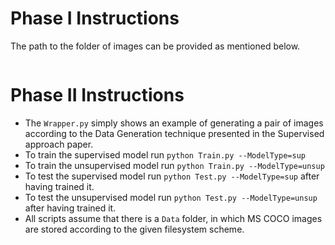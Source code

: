 # Phase I Instructions
The path to the folder of images can be provided as mentioned below.
```python Wrapper.py --Folder /home/naitri/Downloads/YourDirectoryID_p1/Phase1/Data/Train/Set1
```

# Phase II Instructions

- The ```Wrapper.py``` simply shows an example of generating a pair of images according to the Data Generation technique presented in the Supervised approach paper.
- To train the supervised model run ```python Train.py --ModelType=sup```
- To train the unsupervised model run ```python Train.py --ModelType=unsup```
- To test the supervised model run ```python Test.py --ModelType=sup``` after having trained it.
- To test the unsupervised model run ```python Test.py --ModelType=unsup``` after having trained it.
- All scripts assume that there is a ```Data``` folder, in which MS COCO images are stored according to the given filesystem scheme.
